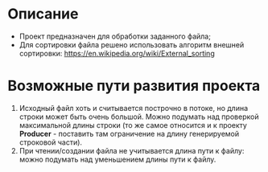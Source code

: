 ﻿# Описание

* Проект предназначен для обработки заданного файла;
* Для сортировки файла решено использовать алгоритм внешней сортировки:
https://en.wikipedia.org/wiki/External_sorting

# Возможные пути развития проекта

1. Исходный файл хоть и считывается построчно в потоке, но длина строки может быть очень большой.
Можно подумать над проверкой максимальной длины строки (то же самое относится и к проекту
**Producer** - поставить там ограничение на длину генерируемой строковой части).
2. При чтении/создании файла не учитывается длина пути к файлу: можно подумать над уменьшением
длины пути к файлу.